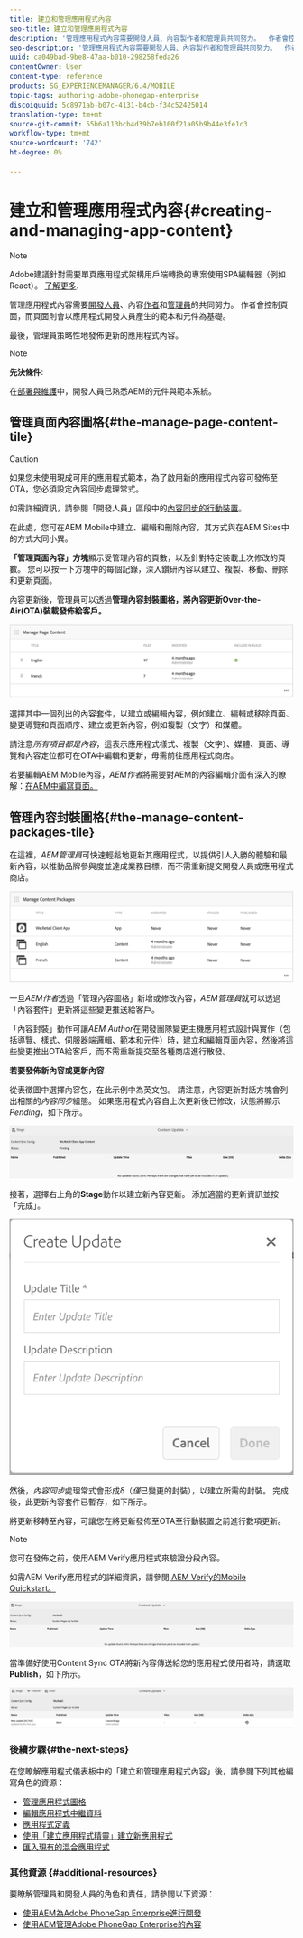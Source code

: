 ```yaml
---
title: 建立和管理應用程式內容
seo-title: 建立和管理應用程式內容
description: '管理應用程式內容需要開發人員、內容製作者和管理員共同努力。  作者會控制頁面，而頁面則會以應用程式開發人員產生的範本和元件為基礎。  '
seo-description: '管理應用程式內容需要開發人員、內容製作者和管理員共同努力。  作者會控制頁面，而頁面則會以應用程式開發人員產生的範本和元件為基礎。  '
uuid: ca049bad-9be8-47aa-b010-298258feda26
contentOwner: User
content-type: reference
products: SG_EXPERIENCEMANAGER/6.4/MOBILE
topic-tags: authoring-adobe-phonegap-enterprise
discoiquuid: 5c8971ab-b07c-4131-b4cb-f34c52425014
translation-type: tm+mt
source-git-commit: 55b6a113bcb4d39b7eb100f21a05b9b44e3fe1c3
workflow-type: tm+mt
source-wordcount: '742'
ht-degree: 0%

---
```



# 建立和管理應用程式內容{#creating-and-managing-app-content}

>[!NOTE]
>
>Adobe建議針對需要單頁應用程式架構用戶端轉換的專案使用SPA編輯器（例如React）。 [了解更多](/help/sites-developing/spa-overview.md).

管理應用程式內容需要[開發人員](#developer)、內容[作者](#author)和[管理員](#administrator)的共同努力。 作者會控制頁面，而頁面則會以應用程式開發人員產生的範本和元件為基礎。

最後，管理員策略性地發佈更新的應用程式內容。

>[!NOTE]
>
>**先決條件**:
>
>在[部署與維護](/help/sites-deploying/deploy.md)中，開發人員已熟悉AEM的元件與範本系統。

## 管理頁面內容圖格{#the-manage-page-content-tile}

>[!CAUTION]
>
>如果您未使用現成可用的應用程式範本，為了啟用新的應用程式內容可發佈至OTA，您必須設定內容同步處理常式。
>
>如需詳細資訊，請參閱「開發人員」區段中的[內容同步的行動裝置](/help/mobile/phonegap-contentsync.md)。

在此處，您可在AEM Mobile中建立、編輯和刪除內容，其方式與在AEM Sites中的方式大同小異。

**「管理頁面內容」方塊**&#x200B;顯示受管理內容的頁數，以及針對特定裝載上次修改的頁數。 您可以按一下方塊中的每個記錄，深入鑽研內容以建立、複製、移動、刪除和更新頁面。

內容更新後，管理員可以透過&#x200B;**管理內容封裝圖格，將內容更新Over-the-Air(OTA)裝載發佈給客戶。**

![chlimage_1-161](assets/chlimage_1-161.png)

選擇其中一個列出的內容套件，以建立或編輯內容，例如建立、編輯或移除頁面、變更導覽和頁面順序、建立或更新內容，例如複製（文字）和媒體。

請注意&#x200B;*所有項目都是內容*，這表示應用程式樣式、複製（文字）、媒體、頁面、導覽和內容定位都可在OTA中編輯和更新，毋需前往應用程式商店。

若要編輯AEM Mobile內容，*AEM作者*將需要對AEM的內容編輯介面有深入的瞭解：[在AEM中編寫頁面。](/help/sites-authoring/qg-page-authoring.md)

## 管理內容封裝圖格{#the-manage-content-packages-tile}

在這裡，*AEM管理員*&#x200B;可快速輕鬆地更新其應用程式，以提供引人入勝的體驗和最新內容，以推動品牌參與度並達成業務目標，而不需重新提交開發人員或應用程式商店。

![chlimage_1-162](assets/chlimage_1-162.png)

一旦&#x200B;*AEM作者*&#x200B;透過「管理內容圖格」新增或修改內容，*AEM管理員*&#x200B;就可以透過「內容套件」更新將這些變更推送給客戶。

「內容封裝」動作可讓&#x200B;*AEM Author*&#x200B;在開發團隊變更主機應用程式設計與實作（包括導覽、樣式、伺服器端邏輯、範本和元件）時，建立和編輯頁面內容，然後將這些變更推出OTA給客戶，而不需重新提交至各種商店進行散發。

**若要發佈新內容或更新內容**

從表徵圖中選擇內容包，在此示例中為英文包。 請注意，內容更新對話方塊會列出相關的&#x200B;*內容同步*&#x200B;組態。 如果應用程式內容自上次更新後已修改，狀態將顯示&#x200B;*Pending*，如下所示。

![chlimage_1-163](assets/chlimage_1-163.png)

接著，選擇右上角的&#x200B;**Stage**&#x200B;動作以建立新內容更新。 添加適當的更新資訊並按「完成」。

![chlimage_1-164](assets/chlimage_1-164.png)

然後，*內容同步*&#x200B;處理常式會形成δ（*僅*&#x200B;已變更的封裝），以建立所需的封裝。 完成後，此更新內容套件已暫存，如下所示。

將更新移轉至內容，可讓您在將更新發佈至OTA至行動裝置之前進行數項更新。

>[!NOTE]
>
>您可在發佈之前，使用AEM Verify應用程式來驗證分段內容。
>
>如需AEM Verify應用程式的詳細資訊，請參閱[ AEM Verify的Mobile Quickstart。](/help/mobile/phonegap-mobile-quickstart.md)

![chlimage_1-165](assets/chlimage_1-165.png)

當準備好使用Content Sync OTA將新內容傳送給您的應用程式使用者時，請選取&#x200B;**Publish**，如下所示。

![chlimage_1-166](assets/chlimage_1-166.png)

### 後續步驟{#the-next-steps}

在您瞭解應用程式儀表板中的「建立和管理應用程式內容」後，請參閱下列其他編寫角色的資源：

* [管理應用程式圖格](/help/mobile/phonegap-app-details-tile.md)
* [編輯應用程式中繼資料](/help/mobile/phonegap-editmetadata.md)
* [應用程式定義](/help/mobile/phonegap-app-definitions.md)
* [使用「建立應用程式精靈」建立新應用程式](/help/mobile/phonegap-create-new-app.md)
* [匯入現有的混合應用程式](/help/mobile/phonegap-adding-content-to-imported-app.md)

### 其他資源 {#additional-resources}

要瞭解管理員和開發人員的角色和責任，請參閱以下資源：

* [使用AEM為Adobe PhoneGap Enterprise進行開發](/help/mobile/developing-in-phonegap.md)
* [使用AEM管理Adobe PhoneGap Enterprise的內容](/help/mobile/administer-phonegap.md)
